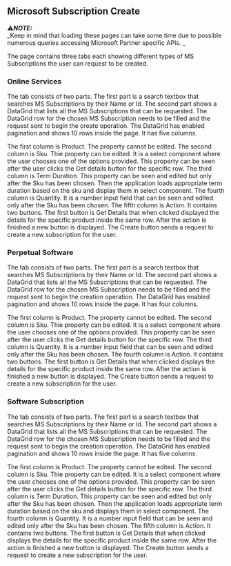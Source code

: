 ## Microsoft Subscription Create

:warning:**_NOTE:_**  
_Keep in mind that loading these pages can take some time due to possible numerous queries accessing Microsoft Partner specific APIs. _

The page contains three tabs each showing different types of MS Subscriptions the user can request to be created.

### Online Services

The tab consists of two parts.
The first part is a search textbox that searches MS Subscriptions by their Name or Id.
The second part shows a DataGrid that lists all the MS Subscriptions that can be requested. The DataGrid row for the chosen MS Subscription needs to be filled and the request sent to begin the create operation.
The DataGrid has enabled pagination and shows 10 rows inside the page. It has five columns. 

The first column is Product. The property cannot be edited.
The second column is Sku. Thie property can be edited. It is a select component where the user chooses one of the options provided. This property can be seen after the user clicks the Get details button for the specific row.
The third column is Term Duration. This property can be seen and edited but only after the Sku has been chosen. Then the application loads appropriate term duration based on the sku and display them in select component.
The fourth column is Quantity. It is a number input field that can be seen and edited only after the Sku has been chosen.
The fifth column is Action. It contains two buttons. The first button is Get Details that when clicked displayed the details for the specific product inside the same row.
After the action is finished a new button is displayed. The Create button sends a request to create a new subscription for the user.

### Perpetual Software

The tab consists of two parts.
The first part is a search textbox that searches MS Subscriptions by their Name or Id.
The second part shows a DataGrid that lists all the MS Subscriptions that can be requested. The DataGrid row for the chosen MS Subscription needs to be filled and the request sent to begin the creation operation.
The DataGrid has enabled pagination and shows 10 rows inside the page. It has four columns.

The first column is Product. The property cannot be edited.
The second column is Sku. Thie property can be edited. It is a select component where the user chooses one of the options provided. This property can be seen after the user clicks the Get details button for the specific row.
The third column is Quantity. It is a number input field that can be seen and edited only after the Sku has been chosen.
The fourth column is Action. It contains two buttons. The first button is Get Details that when clicked displays the details for the specific product inside the same row.
After the action is finished a new button is displayed. The Create button sends a request to create a new subscription for the user.

### Software Subscription

The tab consists of two parts.
The first part is a search textbox that searches MS Subscriptions by their Name or Id.
The second part shows a DataGrid that lists all the MS Subscriptions that can be requested. The DataGrid row for the chosen MS Subscription needs to be filled and the request sent to begin the creation operation.
The DataGrid has enabled pagination and shows 10 rows inside the page. It has five columns. 

The first column is Product. The property cannot be edited.
The second column is Sku. Thie property can be edited. It is a select component where the user chooses one of the options provided. This property can be seen after the user clicks the Get details button for the specific row.
The third column is Term Duration. This property can be seen and edited but only after the Sku has been chosen. Then the application loads appropriate term duration based on the sku and displays them in select component.
The fourth column is Quantity. It is a number input field that can be seen and edited only after the Sku has been chosen.
The fifth column is Action. It contains two buttons. The first button is Get Details that when clicked displays the details for the specific product inside the same row.
After the action is finished a new button is displayed. The Create button sends a request to create a new subscription for the user.